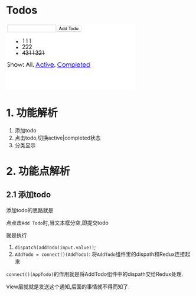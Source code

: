 # Todos

![todo](QQ20160403-0.png)

# 1. 功能解析

1. 添加todo
2. 点击todo,切换active|completed状态
3. 分类显示

# 2. 功能点解析

## 2.1 添加todo

添加todo的思路就是

点点击`Add Todo`时,当文本框分空,即提交todo

就是执行

1. `dispatch(addTodo(input.value))`;
2. `AddTodo = connect()(AddTodo)`: 将`AddTodo`组件里的dispath和Redux连接起来

`connect()(AppTodo)`的作用就是将AddTodo组件中的dispath交给Redux处理.

View层就就是发送这个通知,后面的事情就不得而知了.

